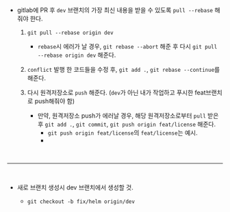 - gitlab에 PR 후 `dev` 브랜치의 가장 최신 내용을 받을 수 있도록 `pull --rebase` 해줘야 한다.

  1) `git pull --rebase origin dev`
  
      - `rebase`시 에러가 날 경우, `git rebase --abort` 해준 후 다시 `git pull --rebase origin dev` 해준다.
      
  2) `conflict` 발행 한 코드들을 수정 후, `git add .`, `git rebase --continue`를 해준다.
  3) 다시 원격저장소로 `push` 해준다. (`dev`가 아닌 내가 작업하고 푸시한 feat브랜치로 push해줘야 함)
      - 만약, 원격저장소 push가 에러날 경우, 해당 원격저장소로부터 `pull` 받은 후 `git add .`, `git commit`, `git push origin feat/license` 해준다. 
        -   `git push origin feat/license`의 `feat/license`는 예시.
        -   
<br/>

***

<br/>



- 새로 브랜치 생성시 dev 브랜치에서 생성할 것.

  - `git checkout -b fix/helm origin/dev`
